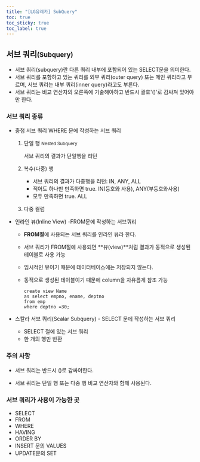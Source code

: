 ```yaml
---
title: "[LG유레카] SubQuery"
toc: true
toc_sticky: true
toc_label: true
---
```


## 서브 쿼리<small>(Subquery)</small>

- 서브 쿼리(subquery)란 다른 쿼리 내부에 포함되어 있는 SELECT문을 의미한다.
- 서브 쿼리를 포함하고 있는 쿼리를 외부 쿼리(outer query) 또는 메인 쿼리라고 부르며, 서브 쿼리는 내부 쿼리(inner query)라고도 부른다.
- 서브 쿼리는 비교 연산자의 오른쪽에 기술해야하고 반드시 괄호'()'로 감싸져 있어야만 한다.

### 서브 쿼리 종류

- 중첩 서브 쿼리 WHERE 문에 작성하는 서브 쿼리

  1. 단일 행 <small>Nested Subquery</small>

     서브 쿼리의 결과가 단일행을 리턴

  2. 복수(다중) 행

     - 서브 쿼리의 결과가 다중행을 리턴: IN, ANY, ALL
     - 적어도 하나만 만족하면 true.  IN(등호와 사용), ANY(부등호와사용)
     - 모두 만족하면 true. ALL

  3. 다중 컬럼

- 인라인 뷰(Inline View) -FROM문에 작성하는 서브쿼리

  - **FROM절**에 사용되는 서브 쿼리를 인라인 뷰라 한다.

  - 서브 쿼리가 FROM절에 사용되면 **뷰(view)**처럼 결과가 동적으로  생성된 테이블로 사용 가능

  - 임시적인 뷰이기 때문에 데이터베이스에는 저장되지 않는다.

  - 동적으로 생성된 테이블이기 때문에 column을 자유롭게 참조 가능

    ``` mysql
    create view Name
    as select empno, ename, deptno
    from emp
    where deptno =30;
    ```

    

- 스칼라 서브 쿼리(Scalar Subquery) - SELECT 문에 작성하는 서브 쿼리

  - SELECT 절에 있는 서브 쿼리
  - 한 개의 행만 반환

### 주의 사항

- 서브 쿼리는 반드시 ()로 감싸야한다.

- 서브 쿼리는 단일 행 또는 다중 행 비교 연산자와 함께 사용된다.

### 서브 쿼리가 사용이 가능한 곳

- SELECT
- FROM
- WHERE
- HAVING
- ORDER BY
- INSERT 문의 VALUES
- UPDATE문의 SET

